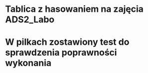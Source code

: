 # Tablica z hasowaniem na zajęcia ADS2_Labo
# W pilkach zostawiony test do sprawdzenia poprawności wykonania
